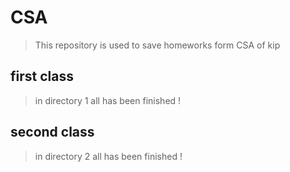 # CSA

>This repository is used to save homeworks form CSA of kip

## first class
>in directory 1
>all has been finished !

## second class
>in directory 2
>all has been finished !
